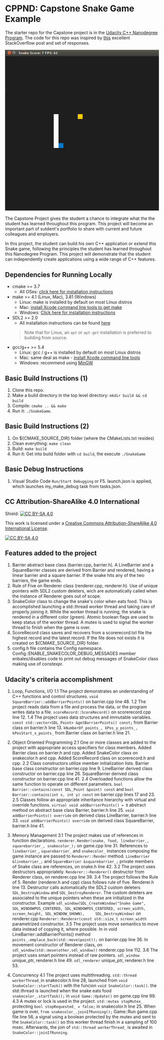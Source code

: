 # CPPND: Capstone Snake Game Example

The starter repo for the Capstone project is in the [Udacity C++ Nanodegree Program](https://www.udacity.com/course/c-plus-plus-nanodegree--nd213). The code for this repo was inspired by [this](https://codereview.stackexchange.com/questions/212296/snake-game-in-c-with-sdl) excellent StackOverflow post and set of responses.

<img src="snake_game.gif"/>

The Capstone Project gives the student a chance to integrate what the the student has learned throughout this program. This project will become an important part of sutdent's portfolio to share with current and future colleagues and employers.

In this project, the student can build his own C++ application or extend this Snake game, following the principles the student has learned throughout this Nanodegree Program. This project will demonstrate that the student can independently create applications using a wide range of C++ features.

## Dependencies for Running Locally
* cmake >= 3.7
  * All OSes: [click here for installation instructions](https://cmake.org/install/)
* make >= 4.1 (Linux, Mac), 3.81 (Windows)
  * Linux: make is installed by default on most Linux distros
  * Mac: [install Xcode command line tools to get make](https://developer.apple.com/xcode/features/)
  * Windows: [Click here for installation instructions](http://gnuwin32.sourceforge.net/packages/make.htm)
* SDL2 >= 2.0
  * All installation instructions can be found [here](https://wiki.libsdl.org/Installation)
  >Note that for Linux, an `apt` or `apt-get` installation is preferred to building from source. 
* gcc/g++ >= 5.4
  * Linux: gcc / g++ is installed by default on most Linux distros
  * Mac: same deal as make - [install Xcode command line tools](https://developer.apple.com/xcode/features/)
  * Windows: recommend using [MinGW](http://www.mingw.org/)

## Basic Build Instructions (1)

1. Clone this repo.
2. Make a build directory in the top level directory: `mkdir build && cd build`
3. Compile: `cmake .. && make`
4. Run it: `./SnakeGame`.

## Basic Build Instructions (2)

1. On ${CMAKE_SOURCE_DIR} folder (where the CMakeLists.txt resides)
2. Clean everything: `make clean`
3. Build: `make build`
4. Run it: Get into build folder with `cd build`, the execute `./SnakeGame`

## Basic Debug Instructions 

1. Visual Studio Code `Run/Start Debugging` or F5. launch.json is applied, which launches my_make_debug task from tasks.json.


## CC Attribution-ShareAlike 4.0 International

Shield: [![CC BY-SA 4.0][cc-by-sa-shield]][cc-by-sa]

This work is licensed under a
[Creative Commons Attribution-ShareAlike 4.0 International License][cc-by-sa].

[![CC BY-SA 4.0][cc-by-sa-image]][cc-by-sa]

[cc-by-sa]: http://creativecommons.org/licenses/by-sa/4.0/
[cc-by-sa-image]: https://licensebuttons.net/l/by-sa/4.0/88x31.png
[cc-by-sa-shield]: https://img.shields.io/badge/License-CC%20BY--SA%204.0-lightgrey.svg


## Features added to the project

1. Barrier abstract base class (barrier.cpp, barrier.h). A LineBarrier and a SquareBarrier classes are derived from Barrier and rendered, having a linear barrier and a square barrier. If the snake hits any of the two barriers, the game ends.
2. Rule of Five on Renderer class (renderer.cpp, renderer.h). Use of unique pointers with SDL2 custom deleters, wich are automatically called when the instance of Renderer goes out of scope.
3. SnakeColor class to change the snake's color when eats food. This is accomplished launching a std::thread worker thread and taking care of properly joining it. While the worker thread is running, the snake is rendered in a different color (green). Atomic boolean flags are used to keep status of the worker thread. A mutex is used to signal the worker thread to finish when the game is over.
4. ScoreRecord class saves and recovers from a scorerecord.txt file the highest record and the latest record. If the file does not exists it is created on ${CMAKE_SOURCE_DIR} folder.
5. config.h file contains the Config namespace. Config::ENABLE_SNAKECOLOR_DEBUG_MESSAGES member enbales/disables code to print out debug messages of SnakeColor class making use of constexpr.


## Udacity's criteria accomplishment

1. Loop, Functions, I/O
1.1 The project demonstrates an understanding of C++ functions and control structures.
 `void SquareBarrier::addBarrierPoints()` on barrier.cpp line 48.
1.2 The project reads data from a file and process the data, or the program writes data to a file.
 `scoreRecord::ScoreRecord()` on scorerecord.cpp line 12.
1.4 The project uses data structures and immutable variables.
 `const std::vector<SDL_Point> &getBarrierPoints() const;` from Barrier class on barrier.h line 13. 
 `kNumberOf_points_, kPos_y_points_, kPosStart_x_points_` from Barrier class on barrier.h line 21.

2. Object Oriented Programming 
2.1 One or more classes are added to the project with appropriate access specifiers for class members.
 Added Barrier class on barrier.h and cpp.
 Added SnakeColor class on snakecolor.h and cpp.
 Added ScoreRecord class on scorerecord.h and cpp.
2.2 Class constructors utilize member initialization lists.
 Barrier base class constructor on barrier.cpp line 9.
 LineBarrier derived class constructor on barrier.cpp line 26.
 SquareBarrier derived class constructor on barrier.cpp line 41.
2.4 Overloaded functions allow the same function to operate on different parameters.
 `bool Barrier::contains(const SDL_Point &point) const` and `bool Barrier::contains(int x, int y) const` on barrier.cpp lines 17 and 23.
2.5 Classes follow an appropriate inheritance hierarchy with virtual and override functions.
 `virtual void addBarrierPoints() = 0` abstract method on abstract base class Barrier, barrier.h line 25.
 `void addBarrierPoints() override` on derived class LineBarrier, barrier.h line 33.
 `void addBarrierPoints() override` on derived class SquareBarrier, barrier.h line 41.

3. Memory Management
3.1 The project makes use of references in function declarations.
 `renderer.Render(snake, food, linebarrier_, squarebarrier_, snakecolor_);` on game.cpp line 31. References to `linebarrier_`, `squarebarrier_` and `snakecolor_` instances composing the game instance are passed to `Renderer::Render` method.
 `LineBarrier &linebarrier_;` and `SquareBarrier &squarebarrier_;` private members of Snake class are references, on snake.h line 42.
3.2 The project uses destructors appropriately.
 `Renderer::~Renderer()` destructor from Renderer class, on renderer.cpp line 39.
3.4 The project follows the Rule of 5.
 Render (renderer.h and cpp) class follows rule of five. Renderer.h line 13.
 Destructor calls automatically the SDL2 custom deleters `SDL_DestroyWindow` and `SDL_DestroyRenderer`. The custom deleters are associated to the unique pointers when these are initialized in the constructor. Example `sdl_window(SDL_CreateWindow("Snake Game", SDL_WINDOWPOS_CENTERED, SDL_WINDOWPOS_CENTERED, screen_width, screen_height, SDL_WINDOW_SHOWN),     SDL_DestroyWindow)` on renderer.cpp `Renderer::Renderer(const std::size_t screen_width` parametrized constructor.
3.5 The project uses move semantics to move data instead of copying it, where possible.
 In in void LineBarrier::addBarrierPoints() method `points_.emplace_back(std::move(point));` on barrier.cpp line 36.
 In movement constructor of Renderer class, on `sdl_window(std::move(other.sdl_window))` renderer.cpp line 112.
3.6 The project uses smart pointers instead of raw pointers.
 `sdl_window` unique_ptr, renderer.h line 49.
 `sdl_renderer` unique_ptr, renderer.h line 53.

4. Concurrency
4.1 The project uses multithreading.
 `std::thread workerThread_`in snakecolor.h line 28, launched from `void SnakeColor::startTask()` with the funcion `void SnakeColor::task()`. the std::thread is launched when the snake eats food `snakecolor_.startTask();` in `void Game::Update()` on game.cpp line 99.
4.3 A mutex or lock is used in the project.
 `std::mutex stopMutex_` protecting `bool stopRequested_ = false;` in snakecolor.h line 25. When game is over, `from snakecolor_.joinIfRunning();` Game::Run game.cpp file line 56, a signal using a boolean protected by the mutex and sent to the `SnakeColor::task()` so this worker thread finish in a sampling of 100 msec. Afterwards, the join of `std::thread workerThread_` is awaited in `SnakeColor::joinIfRunning`.

 
 



